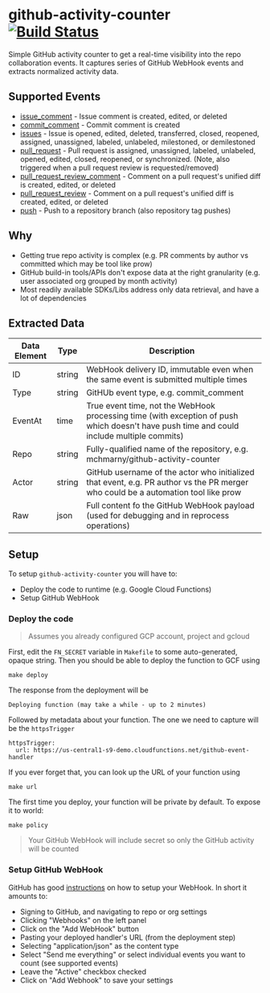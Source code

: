 # github-activity-counter [![Build Status](https://travis-ci.org/mchmarny/github-activity-counter.svg?branch=master)](https://travis-ci.org/mchmarny/github-activity-counter)

Simple GitHub activity counter to get a real-time visibility into the repo collaboration events. It captures series of GitHub WebHook events and extracts normalized activity data.

## Supported Events

* [issue_comment](https://developer.github.com/v3/activity/events/types/#issuecommentevent) - Issue comment is created, edited, or deleted
* [commit_comment](https://developer.github.com/v3/activity/events/types/#commitcommentevent) - Commit comment is created
* [issues](https://developer.github.com/v3/activity/events/types/#issuesevent) - Issue is opened, edited, deleted, transferred, closed, reopened, assigned, unassigned, labeled, unlabeled, milestoned, or demilestoned
* [pull_request](https://developer.github.com/v3/activity/events/types/#pullrequestevent) - Pull request is assigned, unassigned, labeled, unlabeled, opened, edited, closed, reopened, or synchronized. (Note, also triggered when a pull request review is requested/removed)
* [pull_request_review_comment](https://developer.github.com/v3/activity/events/types/#pullrequestreviewcommentevent) - Comment on a pull request's unified diff is created, edited, or deleted
* [pull_request_review](https://developer.github.com/v3/activity/events/types/#pullrequestreviewcommentevent) - Comment on a pull request's unified diff is created, edited, or deleted
* [push](https://developer.github.com/v3/activity/events/types/#pushevent) - Push to a repository branch (also repository tag pushes)

## Why

* Getting true repo activity is complex (e.g. PR comments by author vs committed which may be tool like prow)
* GitHub build-in tools/APIs don't expose data at the right granularity (e.g. user associated org grouped by month activity)
* Most readily available SDKs/Libs address only data retrieval, and have a lot of dependencies

## Extracted Data

| Data Element | Type   | Description                                                                                                                               |
| ------------ | ------ | ----------------------------------------------------------------------------------------------------------------------------------------- |
| ID           | string | WebHook delivery ID, immutable even when the same event is submitted multiple times                                                       |
| Type         | string | GitHUb event type, e.g. commit_comment                                                                                                    |
| EventAt      | time   | True event time, not the WebHook processing time (with exception of push which doesn't have push time and could include multiple commits) |
| Repo         | string | Fully-qualified name of the repository, e.g. mchmarny/github-activity-counter                                                             |
| Actor        | string | GitHub username of the actor who initialized that event, e.g. PR author vs the PR merger who could be a automation tool like prow         |
| Raw          | json   | Full content fo the GitHub WebHook payload (used for debugging and in reprocess operations)                                               |

## Setup

To setup `github-activity-counter` you will have to:

* Deploy the code to runtime (e.g. Google Cloud Functions)
* Setup GitHub WebHook

### Deploy the code

> Assumes you already configured GCP account, project and gcloud

First, edit the `FN_SECRET` variable in `Makefile` to some auto-generated, opaque string. Then you should be able to deploy the function to GCF using

```shell
make deploy
```

The response from the deployment will be

```shell
Deploying function (may take a while - up to 2 minutes)
```

Followed by metadata about your function. The one we need to capture will be the `httpsTrigger`

```shell
httpsTrigger:
  url: https://us-central1-s9-demo.cloudfunctions.net/github-event-handler
```

If you ever forget that, you can look up the URL of your function using

```shell
make url
```

The first time you deploy, your function will be private by default. To expose it to world:

```shell
make policy
```

> Your GitHub WebHook will include secret so only the GitHub activity will be counted


### Setup GitHub WebHook

GitHub has good [instructions](https://developer.github.com/webhooks/creating/) on how to setup your WebHook. In short it amounts to:

* Signing to GitHub, and navigating to repo or org settings
* Clicking "Webhooks" on the left panel
* Click on the "Add WebHook" button
* Pasting your deployed handler's URL (from the deployment step)
* Selecting "application/json" as the content type
* Select "Send me everything" or select individual events you want to count (see supported events)
* Leave the "Active" checkbox checked
* Click on "Add Webhook" to save your settings

